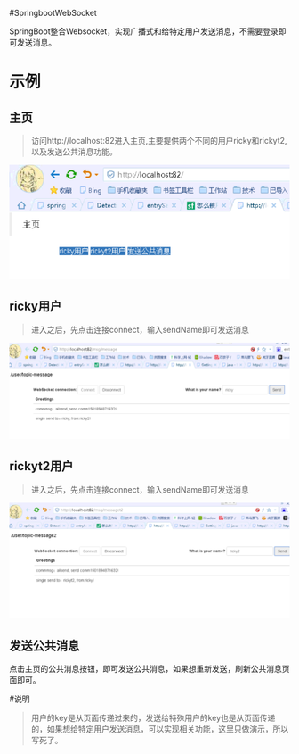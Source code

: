 #SpringbootWebSocket

SpringBoot整合Websocket，实现广播式和给特定用户发送消息，不需要登录即可发送消息。

# 示例

## 主页

> 访问http://localhost:82进入主页,主要提供两个不同的用户ricky和rickyt2,以及发送公共消息功能。

 ![](/src/main/resources/static/image/index.png) 
 
## ricky用户 
> 进入之后，先点击连接connect，输入sendName即可发送消息 

 ![](/src/main/resources/static/image/ricky.png)
 
  
## rickyt2用户 
> 进入之后，先点击连接connect，输入sendName即可发送消息 

 ![](/src/main/resources/static/image/rickyt2.png)
 
## 发送公共消息
 
 点击主页的公共消息按钮，即可发送公共消息，如果想重新发送，刷新公共消息页面即可。
 
#说明
 > 用户的key是从页面传递过来的，发送给特殊用户的key也是从页面传递的，如果想给特定用户发送消息，可以实现相关功能，这里只做演示，所以写死了。